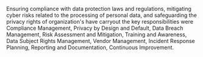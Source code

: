 Ensuring compliance with data protection laws and regulations, mitigating cyber risks related to the processing of personal data, and safeguarding the privacy rights of organization's have carryout the key responsibilities were
Compliance Management, Privacy by Design and Default, Data Breach Management, Risk Assessment and Mitigation, Training and Awareness, Data Subject Rights Management, Vendor Management, Incident Response Planning,
Reporting and Documentation, Continuous Improvement.
